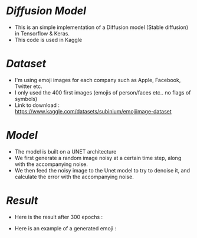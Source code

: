 # ***Diffusion Model***
 - This is an simple implementation of a Diffusion model (Stable diffusion)
 in Tensorflow & Keras.
 - This code is used in Kaggle

# ***Dataset***
 - I'm using emoji images for each company such as Apple, Facebook, Twitter etc.
 - I only used the 400 first images (emojis of person/faces etc.. no flags of symbols)
 - Link to download : https://www.kaggle.com/datasets/subinium/emojiimage-dataset

# ***Model***
 - The model is built on a UNET architecture
 - We first generate a random image noisy at a certain time step, along with the accompanying noise.
 - We then feed the noisy image to the Unet model to try to denoise it, and calculate the error
 with the accompanying noise.

# ***Result***
- Here is the result after 300 epochs : 

- Here is an example of a generated emoji : 
